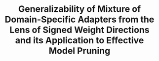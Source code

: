 ---
title: "Generalizability of Mixture of Domain-Specific Adapters from the Lens of Signed Weight Directions and its Application to Effective Model Pruning"
collection: publications
permalink: /publications/generation_robustness_adapter
venue: "The Proceeding of 62nd Annual Meeting of the Association for Computational Linguistics (ACL 2024)"
award: ""
authors: '<b>Tuc Nguyen</b>, Thai Le'
paper: "https://arxiv.org/abs/2402.10639"
code: ""
blog: ""
slide: ""
talk: ""
---